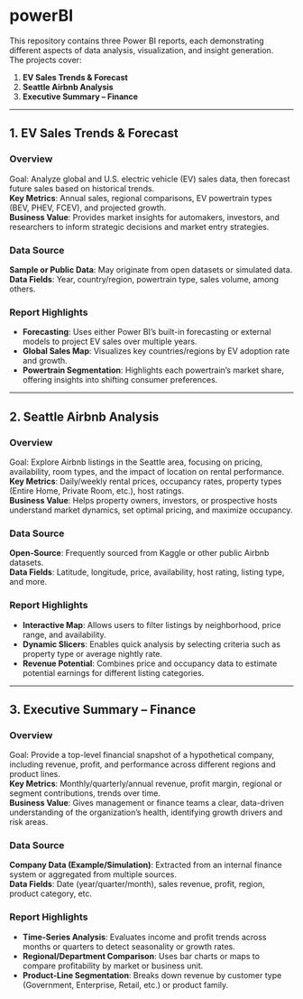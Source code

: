 # powerBI

This repository contains three Power BI reports, each demonstrating different aspects of data analysis, visualization, and insight generation.  
The projects cover:

1. **EV Sales Trends & Forecast**  
2. **Seattle Airbnb Analysis**  
3. **Executive Summary – Finance**

---

## 1. EV Sales Trends & Forecast

### Overview
Goal: Analyze global and U.S. electric vehicle (EV) sales data, then forecast future sales based on historical trends.  
**Key Metrics**: Annual sales, regional comparisons, EV powertrain types (BEV, PHEV, FCEV), and projected growth.  
**Business Value**: Provides market insights for automakers, investors, and researchers to inform strategic decisions and market entry strategies.

### Data Source
**Sample or Public Data**: May originate from open datasets or simulated data.  
**Data Fields**: Year, country/region, powertrain type, sales volume, among others.

### Report Highlights
- **Forecasting**: Uses either Power BI’s built-in forecasting or external models to project EV sales over multiple years.  
- **Global Sales Map**: Visualizes key countries/regions by EV adoption rate and growth.  
- **Powertrain Segmentation**: Highlights each powertrain’s market share, offering insights into shifting consumer preferences.

---

## 2. Seattle Airbnb Analysis

### Overview
Goal: Explore Airbnb listings in the Seattle area, focusing on pricing, availability, room types, and the impact of location on rental performance.  
**Key Metrics**: Daily/weekly rental prices, occupancy rates, property types (Entire Home, Private Room, etc.), host ratings.  
**Business Value**: Helps property owners, investors, or prospective hosts understand market dynamics, set optimal pricing, and maximize occupancy.

### Data Source
**Open-Source**: Frequently sourced from Kaggle or other public Airbnb datasets.  
**Data Fields**: Latitude, longitude, price, availability, host rating, listing type, and more.

### Report Highlights
- **Interactive Map**: Allows users to filter listings by neighborhood, price range, and availability.  
- **Dynamic Slicers**: Enables quick analysis by selecting criteria such as property type or average nightly rate.  
- **Revenue Potential**: Combines price and occupancy data to estimate potential earnings for different listing categories.

---

## 3. Executive Summary – Finance

### Overview
Goal: Provide a top-level financial snapshot of a hypothetical company, including revenue, profit, and performance across different regions and product lines.  
**Key Metrics**: Monthly/quarterly/annual revenue, profit margin, regional or segment contributions, trends over time.  
**Business Value**: Gives management or finance teams a clear, data-driven understanding of the organization’s health, identifying growth drivers and risk areas.

### Data Source
**Company Data (Example/Simulation)**: Extracted from an internal finance system or aggregated from multiple sources.  
**Data Fields**: Date (year/quarter/month), sales revenue, profit, region, product category, etc.

### Report Highlights
- **Time-Series Analysis**: Evaluates income and profit trends across months or quarters to detect seasonality or growth rates.  
- **Regional/Department Comparison**: Uses bar charts or maps to compare profitability by market or business unit.  
- **Product-Line Segmentation**: Breaks down revenue by customer type (Government, Enterprise, Retail, etc.) or product family.
